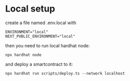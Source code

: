 # Local setup
create a file named .env.local with 
```
ENVIRONMENT="local"
NEXT_PUBLIC_ENVIRONMENT="local"
```

then you need to run local hardhat node:
```
npx hardhat node
```
and deploy a smartcontract to it:
```
npx hardhat run scripts/deploy.ts --network localhost
```